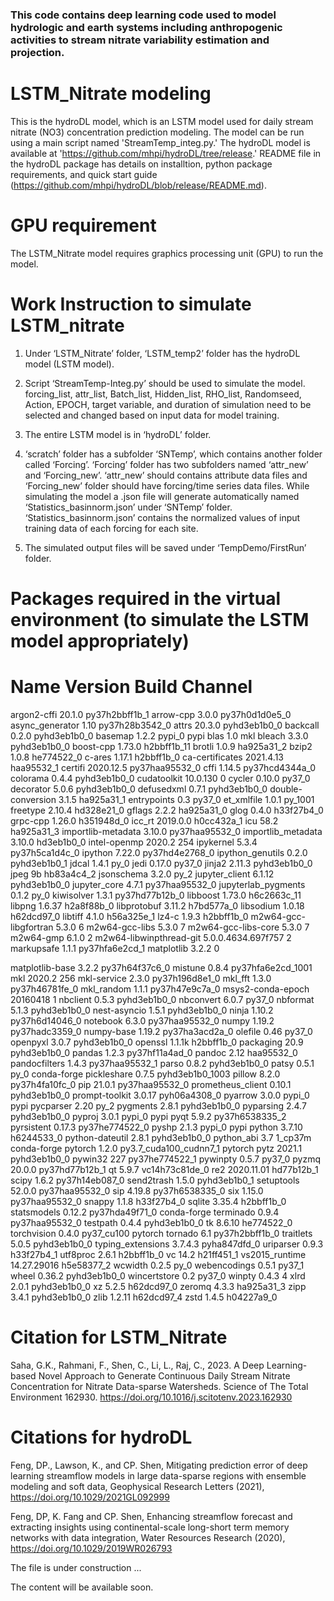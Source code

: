 ### This code contains deep learning code used to model hydrologic and earth systems including anthropogenic activities to stream nitrate variability estimation and projection.

# LSTM_Nitrate modeling

This is the hydroDL model, which is an LSTM model used for daily stream nitrate (NO3) concentration prediction modeling. The model can be run using a main script named 'StreamTemp_integ.py.' The hydroDL model is available at 'https://github.com/mhpi/hydroDL/tree/release.' README file in the hydroDL package has details on installtion, python package requirements, and quick start guide (https://github.com/mhpi/hydroDL/blob/release/README.md).

# GPU requirement

The LSTM_Nitrate model requires graphics processing unit (GPU) to run the model. 

# Work Instruction to simulate LSTM_nitrate

1. Under ‘LSTM_Nitrate’ folder, ‘LSTM_temp2’ folder has the hydroDL model (LSTM model).
   
2. Script ‘StreamTemp-Integ.py’ should be used to simulate the model. forcing_list, attr_list, Batch_list, Hidden_list, RHO_list, Randomseed, Action, EPOCH, target variable, and duration of simulation need to be selected and changed based on input data for model training.

3. The entire LSTM model is in ‘hydroDL’ folder.

4. ‘scratch’ folder has a subfolder ‘SNTemp’, which contains another folder called ‘Forcing’. ‘Forcing’ folder has two subfolders named ‘attr_new’ and ‘Forcing_new’.  ‘attr_new’ should contains attribute data files and ‘Forcing_new’ folder should have forcing/time series data files. While simulating the model a .json file will generate automatically named ‘Statistics_basinnorm.json’ under ‘SNTemp’ folder. ‘Statistics_basinnorm.json’ contains the normalized values of input training data of each forcing for each site.
   
5. The simulated output files will be saved under ‘TempDemo/FirstRun’ folder.

# Packages required in the virtual environment (to simulate the LSTM model appropriately)

# Name                    Version          Build  Channel
argon2-cffi               20.1.0           py37h2bbff1b_1
arrow-cpp                 3.0.0            py37h0d1d0e5_0
async_generator           1.10             py37h28b3542_0
attrs                     20.3.0             pyhd3eb1b0_0
backcall                  0.2.0              pyhd3eb1b0_0
basemap                   1.2.2                    pypi_0    pypi
blas                      1.0                         mkl
bleach                    3.3.0              pyhd3eb1b0_0
boost-cpp                 1.73.0              h2bbff1b_11
brotli                    1.0.9                ha925a31_2
bzip2                     1.0.8                he774522_0
c-ares                    1.17.1               h2bbff1b_0
ca-certificates           2021.4.13            haa95532_1
certifi                   2020.12.5        py37haa95532_0
cffi                      1.14.5           py37hcd4344a_0
colorama                  0.4.4              pyhd3eb1b0_0
cudatoolkit               10.0.130                      0
cycler                    0.10.0                   py37_0
decorator                 5.0.6              pyhd3eb1b0_0
defusedxml                0.7.1              pyhd3eb1b0_0
double-conversion         3.1.5                ha925a31_1
entrypoints               0.3                      py37_0
et_xmlfile                1.0.1                   py_1001
freetype                  2.10.4               hd328e21_0
gflags                    2.2.2                ha925a31_0
glog                      0.4.0                h33f27b4_0
grpc-cpp                  1.26.0               h351948d_0
icc_rt                    2019.0.0             h0cc432a_1
icu                       58.2                 ha925a31_3
importlib-metadata        3.10.0           py37haa95532_0
importlib_metadata        3.10.0               hd3eb1b0_0
intel-openmp              2020.2                      254
ipykernel                 5.3.4            py37h5ca1d4c_0
ipython                   7.22.0           py37hd4e2768_0
ipython_genutils          0.2.0              pyhd3eb1b0_1
jdcal                     1.4.1                      py_0
jedi                      0.17.0                   py37_0
jinja2                    2.11.3             pyhd3eb1b0_0
jpeg                      9b                   hb83a4c4_2
jsonschema                3.2.0                      py_2
jupyter_client            6.1.12             pyhd3eb1b0_0
jupyter_core              4.7.1            py37haa95532_0
jupyterlab_pygments       0.1.2                      py_0
kiwisolver                1.3.1            py37hd77b12b_0
libboost                  1.73.0              h6c2663c_11
libpng                    1.6.37               h2a8f88b_0
libprotobuf               3.11.2               h7bd577a_0
libsodium                 1.0.18               h62dcd97_0
libtiff                   4.1.0                h56a325e_1
lz4-c                     1.9.3                h2bbff1b_0
m2w64-gcc-libgfortran     5.3.0                         6
m2w64-gcc-libs            5.3.0                         7
m2w64-gcc-libs-core       5.3.0                         7
m2w64-gmp                 6.1.0                         2
m2w64-libwinpthread-git   5.0.0.4634.697f757               2
markupsafe                1.1.1            py37hfa6e2cd_1
matplotlib                3.2.2                         0


matplotlib-base           3.2.2            py37h64f37c6_0
mistune                   0.8.4           py37hfa6e2cd_1001
mkl                       2020.2                      256
mkl-service               2.3.0            py37h196d8e1_0
mkl_fft                   1.3.0            py37h46781fe_0
mkl_random                1.1.1            py37h47e9c7a_0
msys2-conda-epoch         20160418                      1
nbclient                  0.5.3              pyhd3eb1b0_0
nbconvert                 6.0.7                    py37_0
nbformat                  5.1.3              pyhd3eb1b0_0
nest-asyncio              1.5.1              pyhd3eb1b0_0
ninja                     1.10.2           py37h6d14046_0
notebook                  6.3.0            py37haa95532_0
numpy                     1.19.2           py37hadc3359_0
numpy-base                1.19.2           py37ha3acd2a_0
olefile                   0.46                     py37_0
openpyxl                  3.0.7              pyhd3eb1b0_0
openssl                   1.1.1k               h2bbff1b_0
packaging                 20.9               pyhd3eb1b0_0
pandas                    1.2.3            py37hf11a4ad_0
pandoc                    2.12                 haa95532_0
pandocfilters             1.4.3            py37haa95532_1
parso                     0.8.2              pyhd3eb1b0_0
patsy                     0.5.1                      py_0    conda-forge
pickleshare               0.7.5           pyhd3eb1b0_1003
pillow                    8.2.0            py37h4fa10fc_0
pip                       21.0.1           py37haa95532_0
prometheus_client         0.10.1             pyhd3eb1b0_0
prompt-toolkit            3.0.17             pyh06a4308_0
pyarrow                   3.0.0                    pypi_0    pypi
pycparser                 2.20                       py_2
pygments                  2.8.1              pyhd3eb1b0_0
pyparsing                 2.4.7              pyhd3eb1b0_0
pyproj                    3.0.1                    pypi_0    pypi
pyqt                      5.9.2            py37h6538335_2
pyrsistent                0.17.3           py37he774522_0
pyshp                     2.1.3                    pypi_0    pypi
python                    3.7.10               h6244533_0
python-dateutil           2.8.1              pyhd3eb1b0_0
python_abi                3.7                     1_cp37m    conda-forge
pytorch                   1.2.0           py3.7_cuda100_cudnn7_1    pytorch
pytz                      2021.1             pyhd3eb1b0_0
pywin32                   227              py37he774522_1
pywinpty                  0.5.7                    py37_0
pyzmq                     20.0.0           py37hd77b12b_1
qt                        5.9.7            vc14h73c81de_0
re2                       2020.11.01           hd77b12b_1
scipy                     1.6.2            py37h14eb087_0
send2trash                1.5.0              pyhd3eb1b0_1
setuptools                52.0.0           py37haa95532_0
sip                       4.19.8           py37h6538335_0
six                       1.15.0           py37haa95532_0
snappy                    1.1.8                h33f27b4_0
sqlite                    3.35.4               h2bbff1b_0
statsmodels               0.12.2           py37hda49f71_0    conda-forge
terminado                 0.9.4            py37haa95532_0
testpath                  0.4.4              pyhd3eb1b0_0
tk                        8.6.10               he774522_0
torchvision               0.4.0                py37_cu100    pytorch
tornado                   6.1              py37h2bbff1b_0
traitlets                 5.0.5              pyhd3eb1b0_0
typing_extensions         3.7.4.3            pyha847dfd_0
uriparser                 0.9.3                h33f27b4_1
utf8proc                  2.6.1                h2bbff1b_0
vc                        14.2                 h21ff451_1
vs2015_runtime            14.27.29016          h5e58377_2
wcwidth                   0.2.5                      py_0
webencodings              0.5.1                    py37_1
wheel                     0.36.2             pyhd3eb1b0_0
wincertstore              0.2                      py37_0
winpty                    0.4.3                         4
xlrd                      2.0.1              pyhd3eb1b0_0
xz                        5.2.5                h62dcd97_0
zeromq                    4.3.3                ha925a31_3
zipp                      3.4.1              pyhd3eb1b0_0
zlib                      1.2.11               h62dcd97_4
zstd                      1.4.5                h04227a9_0

# Citation for LSTM_Nitrate

Saha, G.K., Rahmani, F., Shen, C., Li, L., Raj, C., 2023. A Deep Learning-based Novel Approach to Generate Continuous Daily Stream Nitrate Concentration for Nitrate Data-sparse Watersheds. Science of The Total Environment 162930. https://doi.org/10.1016/j.scitotenv.2023.162930

# Citations for hydroDL

Feng, DP., Lawson, K., and CP. Shen, Mitigating prediction error of deep learning streamflow models in large data-sparse regions with ensemble modeling and soft data, Geophysical Research Letters (2021), https://doi.org/10.1029/2021GL092999

Feng, DP, K. Fang and CP. Shen, Enhancing streamflow forecast and extracting insights using continental-scale long-short term memory networks with data integration, Water Resources Research (2020), https://doi.org/10.1029/2019WR026793


The file is under construction ...

The content will be available soon. 
